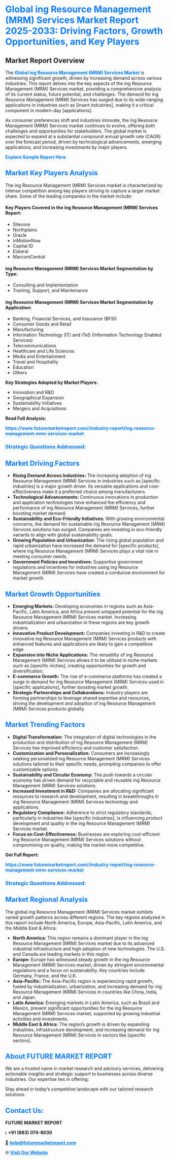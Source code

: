 <h1 style="color: #007BFF;">Global ing Resource Management (MRM) Services Market Report 2025-2033: Driving Factors, Growth Opportunities, and Key Players</h1>

<section id="overview">
<h2>Market Report Overview</h2>
<p>The <a href="https://www.futuremarketreport.com//industry-report/ing-resource-management-mrm-services-market" style="color: #007BFF; text-decoration: none;"><strong>Global ing Resource Management (MRM) Services Market</strong></a> is witnessing significant growth, driven by increasing demand across various industries. This report delves into the key aspects of the ing Resource Management (MRM) Services market, providing a comprehensive analysis of its current status, future potential, and challenges. The demand for ing Resource Management (MRM) Services has surged due to its wide-ranging applications in industries such as [insert industries], making it a critical component in modern-day [applications].</p>
<p>As consumer preferences shift and industries innovate, the ing Resource Management (MRM) Services market continues to evolve, offering both challenges and opportunities for stakeholders. The global market is expected to expand at a substantial compound annual growth rate (CAGR) over the forecast period, driven by technological advancements, emerging applications, and increasing investments by major players.</p>
</section>

<section id="overview">
<p><a href="https://www.futuremarketreport.com//request-sample/reportId=51967" style="color: #007BFF; text-decoration: none;"><strong>Explore Sample Report Here</strong></a></p>
</section>

<section id="key-players">
<h2 style="color: #007BFF;">Market Key Players Analysis</h2>
<p>The ing Resource Management (MRM) Services market is characterized by intense competition among key players striving to capture a larger market share. Some of the leading companies in the market include:</p>
<h4>Key Players Covered in the ing Resource Management (MRM) Services Report:</h4>
<ul><li>Sitecore</li><li>Northplains</li><li>Oracle</li><li>inMotionNow</li><li>Capital ID</li><li>Elateral</li><li>MarcomCentral</li></ul>
<h4>ing Resource Management (MRM) Services Market Segmentation by Type:</h4>
<ul><li>Consulting and Implementation</li><li>Training, Support, and Maintenance</li></ul>

<h4>ing Resource Management (MRM) Services Market Segmentation by Application:</h4>
<ul><li>Banking, Financial Services, and Insurance (BFSI)</li><li>Consumer Goods and Retail</li><li>Manufacturing</li><li>Information Technology (IT) and ITeS (Information Technology Enabled Services)</li><li>Telecommunications</li><li>Healthcare and Life Sciences</li><li>Media and Entertainment</li><li>Travel and Hospitality</li><li>Education</li><li>Others</li></ul>
<p><strong>Key Strategies Adopted by Market Players:</strong></p>
<ul>
<li>Innovation and R&D</li>
<li>Geographical Expansion</li>
<li>Sustainability Initiatives</li>
<li>Mergers and Acquisitions</li>
</ul>
</section>

<section>
<p><strong>Read Full Analysis: </strong></p><a href="https://www.futuremarketreport.com//industry-report/ing-resource-management-mrm-services-market" style="color: #007BFF; text-decoration: none;"><strong>https://www.futuremarketreport.com//industry-report/ing-resource-management-mrm-services-market</strong></a>
<h3 style="color: #007BFF;">Strategic Questions Addressed:</h3>
</section>

<section id="driving-factors">
<h2 style="color: #007BFF;">Market Driving Factors</h2>
<ul>
<li><strong>Rising Demand Across Industries:</strong> The increasing adoption of ing Resource Management (MRM) Services in industries such as [specific industries] is a major growth driver. Its versatile applications and cost-effectiveness make it a preferred choice among manufacturers.</li>
<li><strong>Technological Advancements:</strong> Continuous innovations in production and application technologies have enhanced the efficiency and performance of ing Resource Management (MRM) Services, further boosting market demand.</li>
<li><strong>Sustainability and Eco-Friendly Initiatives:</strong> With growing environmental concerns, the demand for sustainable ing Resource Management (MRM) Services solutions has surged. Companies are investing in eco-friendly variants to align with global sustainability goals.</li>
<li><strong>Growing Population and Urbanization:</strong> The rising global population and rapid urbanization have increased the demand for [specific products], where ing Resource Management (MRM) Services plays a vital role in meeting consumer needs.</li>
<li><strong>Government Policies and Incentives:</strong> Supportive government regulations and incentives for industries using ing Resource Management (MRM) Services have created a conducive environment for market growth.</li>
</ul>
</section>

<section id="growth-opportunities">
<h2 style="color: #007BFF;">Market Growth Opportunities</h2>
<ul>
<li><strong>Emerging Markets:</strong> Developing economies in regions such as Asia-Pacific, Latin America, and Africa present untapped potential for the ing Resource Management (MRM) Services market. Increasing industrialization and urbanization in these regions are key growth drivers.</li>
<li><strong>Innovative Product Development:</strong> Companies investing in R&D to create innovative ing Resource Management (MRM) Services products with enhanced features and applications are likely to gain a competitive edge.</li>
<li><strong>Expansion into Niche Applications:</strong> The versatility of ing Resource Management (MRM) Services allows it to be utilized in niche markets such as [specific niches], creating opportunities for growth and diversification.</li>
<li><strong>E-commerce Growth:</strong> The rise of e-commerce platforms has created a surge in demand for ing Resource Management (MRM) Services used in [specific applications], further boosting market growth.</li>
<li><strong>Strategic Partnerships and Collaborations:</strong> Industry players are forming partnerships to leverage shared expertise and resources, driving the development and adoption of ing Resource Management (MRM) Services products globally.</li>
</ul>
</section>

<section id="trending-factors">
<h2 style="color: #007BFF;">Market Trending Factors</h2>
<ul>
<li><strong>Digital Transformation:</strong> The integration of digital technologies in the production and distribution of ing Resource Management (MRM) Services has improved efficiency and customer satisfaction.</li>
<li><strong>Customization and Personalization:</strong> Consumers are increasingly seeking personalized ing Resource Management (MRM) Services solutions tailored to their specific needs, prompting companies to offer customizable options.</li>
<li><strong>Sustainability and Circular Economy:</strong> The push towards a circular economy has driven demand for recyclable and reusable ing Resource Management (MRM) Services solutions.</li>
<li><strong>Increased Investment in R&D:</strong> Companies are allocating significant resources to research and development, resulting in breakthroughs in ing Resource Management (MRM) Services technology and applications.</li>
<li><strong>Regulatory Compliance:</strong> Adherence to strict regulatory standards, particularly in industries like [specific industries], is influencing product development and quality in the ing Resource Management (MRM) Services market.</li>
<li><strong>Focus on Cost-Effectiveness:</strong> Businesses are exploring cost-efficient ing Resource Management (MRM) Services solutions without compromising on quality, making the market more competitive.</li>
</ul>
</section>

<section>
<p><strong>Get Full Report: </strong></p><a href="https://www.futuremarketreport.com//industry-report/ing-resource-management-mrm-services-market" style="color: #007BFF; text-decoration: none;"><strong>https://www.futuremarketreport.com//industry-report/ing-resource-management-mrm-services-market</strong></a>
<h3 style="color: #007BFF;">Strategic Questions Addressed:</h3>
</section>


<section id="regional-analysis">
<h2 style="color: #007BFF;">Market Regional Analysis</h2>
<p>The global ing Resource Management (MRM) Services market exhibits varied growth patterns across different regions. The key regions analyzed in this report include North America, Europe, Asia-Pacific, Latin America, and the Middle East & Africa:</p>
<ul>
<li><strong>North America:</strong> This region remains a dominant player in the ing Resource Management (MRM) Services market due to its advanced industrial infrastructure and high adoption of new technologies. The U.S. and Canada are leading markets in this region.</li>
<li><strong>Europe:</strong> Europe has witnessed steady growth in the ing Resource Management (MRM) Services market, driven by stringent environmental regulations and a focus on sustainability. Key countries include Germany, France, and the U.K.</li>
<li><strong>Asia-Pacific:</strong> The Asia-Pacific region is experiencing rapid growth, fueled by industrialization, urbanization, and increasing demand for ing Resource Management (MRM) Services in countries like China, India, and Japan.</li>
<li><strong>Latin America:</strong> Emerging markets in Latin America, such as Brazil and Mexico, present significant opportunities for the ing Resource Management (MRM) Services market, supported by growing industrial activities and investments.</li>
<li><strong>Middle East & Africa:</strong> The region’s growth is driven by expanding industries, infrastructure development, and increasing demand for ing Resource Management (MRM) Services in sectors like [specific sectors].</li>
</ul>
</section>

<footer>
<h2 style="color: #007BFF;">About FUTURE MARKET REPORT</h2>
<p>We are a trusted name in market research and advisory services, delivering actionable insights and strategic support to businesses across diverse industries. Our expertise lies in offering:</p>

<p>Stay ahead in today’s competitive landscape with our tailored research solutions.</p>

<h2 style="color: #007BFF;">Contact Us:</h2>
<p><strong>FUTURE MARKET REPORT</strong></p>
<p>📞 <strong>+91 (883) 074-8030</strong></p>
<p>📧 <strong><a href="mailto:help@futuremarketreport.com" style="color: #007BFF;">help@futuremarketreport.com</a></strong></p>
<p>🌐 <strong><a href="https://www.futuremarketreport.com/" style="color: #007BFF;">Visit Our Website</a></strong></p>
</footer>